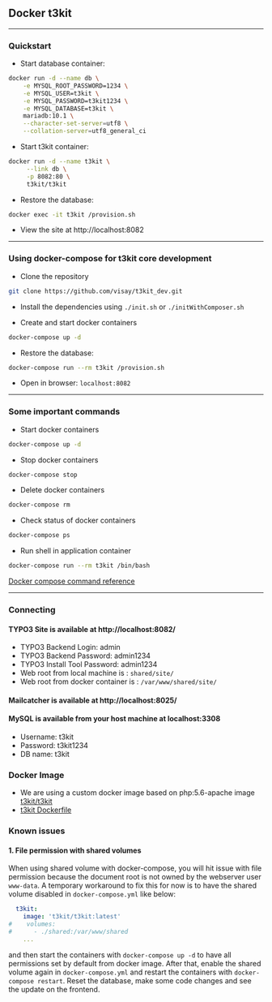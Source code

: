 ## Docker t3kit

***

### Quickstart

- Start database container:

```bash
docker run -d --name db \
    -e MYSQL_ROOT_PASSWORD=1234 \
    -e MYSQL_USER=t3kit \
    -e MYSQL_PASSWORD=t3kit1234 \
    -e MYSQL_DATABASE=t3kit \
    mariadb:10.1 \
    --character-set-server=utf8 \
    --collation-server=utf8_general_ci
```

- Start t3kit container:

```bash
docker run -d --name t3kit \
     --link db \
     -p 8082:80 \
     t3kit/t3kit
```

- Restore the database:

```bash
docker exec -it t3kit /provision.sh
```

- View the site at http://localhost:8082

***

### Using docker-compose for t3kit core development

- Clone the repository

```bash
git clone https://github.com/visay/t3kit_dev.git
```

- Install the dependencies using `./init.sh` or `./initWithComposer.sh`

- Create and start docker containers

```bash
docker-compose up -d
```

- Restore the database:

```bash
docker-compose run --rm t3kit /provision.sh
```

- Open in browser: `localhost:8082`

***

### Some important commands

- Start docker containers

```bash
docker-compose up -d
```

- Stop docker containers

```bash
docker-compose stop
```

- Delete docker containers

```bash
docker-compose rm
```

- Check status of docker containers

```bash
docker-compose ps
```

- Run shell in application container

```bash
docker-compose run --rm t3kit /bin/bash
```

[Docker compose command reference](https://docs.docker.com/compose/reference/)

***

### Connecting

#### TYPO3 Site is available at **http://localhost:8082/**

- TYPO3 Backend Login: admin
- TYPO3 Backend Password: admin1234
- TYPO3 Install Tool Password: admin1234
- Web root from local machine is : `shared/site/`
- Web root from docker container is : `/var/www/shared/site/`

#### Mailcatcher is available at **http://localhost:8025/**

#### MySQL is available from your host machine at **localhost:3308**

- Username: t3kit
- Password: t3kit1234
- DB name: t3kit

### Docker Image

* We are using a custom docker image based on php:5.6-apache image [t3kit/t3kit](https://hub.docker.com/r/t3kit/t3kit)
* [t3kit Dockerfile](https://github.com/visay/t3kit_dev/blob/docker/docker/Dockerfile)

### Known issues

#### 1. File permission with shared volumes

When using shared volume with docker-compose, you will hit issue with file permission because the document root is not
owned by the webserver user `www-data`. A temporary workaround to fix this for now is to have the shared volume disabled
in `docker-compose.yml` like below:

```yaml
  t3kit:
    image: 't3kit/t3kit:latest'
#    volumes:
#      - ./shared:/var/www/shared
    ...
```
and then start the containers with `docker-compose up -d` to have all permissions set by default from docker image.
After that, enable the shared volume again in `docker-compose.yml` and restart the containers with
`docker-compose restart`. Reset the database, make some code changes and see the update on the frontend. 
